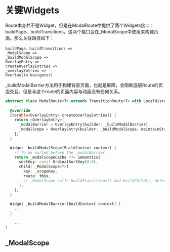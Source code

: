 # 关键Widgets
Route本身并不是Widget，但是在ModalRoute中提供了两个Widgets接口：buildPage、buildTransitions，这两个接口会在_ModalScope中使用来构建页面。那么关联路径如下：

    buildPage、buildTransitions => 
    _ModalScope => 
    _buildModalScope => 
    OverlayEntry => 
    createOverlayEntries => 
    _overlayEntries => 
    Overlay(in Navigator)

_buildModalBarrier方法用于构建背景页面，也就是屏障，会阻断底层Route的页面交互。但是与这个route的页面内容与动画没有任何关系。
```dart
abstract class ModalRoute<T> extends TransitionRoute<T> with LocalHistoryRoute<T>{
    ...
  @override
  Iterable<OverlayEntry> createOverlayEntries() {
    return <OverlayEntry>[
      _modalBarrier = OverlayEntry(builder: _buildModalBarrier),
      _modalScope = OverlayEntry(builder: _buildModalScope, maintainState: maintainState),
    ];
  }

  Widget _buildModalScope(BuildContext context) {
    // To be sorted before the _modalBarrier.
    return _modalScopeCache ??= Semantics(
      sortKey: const OrdinalSortKey(0.0),
      child: _ModalScope<T>(
        key: _scopeKey,
        route: this,
        // _ModalScope calls buildTransitions() and buildChild(), defined above
      ),
    );
  }

  Widget _buildModalBarrier(BuildContext context) {
    ...
  }

    ...
}
```



## _ModalScope
